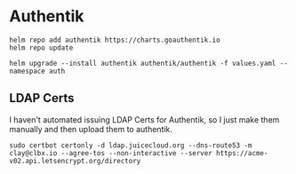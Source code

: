 # Authentik

```
helm repo add authentik https://charts.goauthentik.io
helm repo update
```

```
helm upgrade --install authentik authentik/authentik -f values.yaml --namespace auth
```

## LDAP Certs

I haven't automated issuing LDAP Certs for Authentik, so I just make them manually and then upload them to authentik. 

```
sudo certbot certonly -d ldap.juicecloud.org --dns-route53 -m clay@clbx.io --agree-tos --non-interactive --server https://acme-v02.api.letsencrypt.org/directory
```